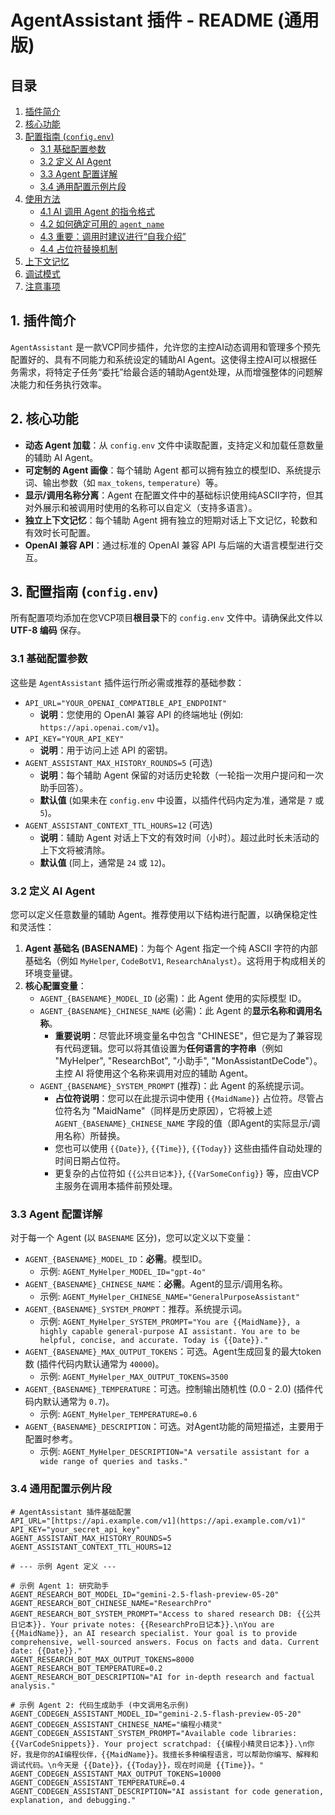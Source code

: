 # AgentAssistant 插件 - README (通用版)

## 目录
1.  [插件简介](#1-插件简介)
2.  [核心功能](#2-核心功能)
3.  [配置指南 (`config.env`)](#3-配置指南-configenv)
    * [3.1 基础配置参数](#31-基础配置参数)
    * [3.2 定义 AI Agent](#32-定义-ai-agent)
    * [3.3 Agent 配置详解](#33-agent-配置详解)
    * [3.4 通用配置示例片段](#34-通用配置示例片段)
4.  [使用方法](#4-使用方法)
    * [4.1 AI 调用 Agent 的指令格式](#41-ai-调用-agent-的指令格式)
    * [4.2 如何确定可用的 `agent_name`](#42-如何确定可用的-agent_name)
    * [4.3 重要：调用时建议进行“自我介绍”](#43-重要调用时建议进行自我介绍)
    * [4.4 占位符替换机制](#44-占位符替换机制)
5.  [上下文记忆](#5-上下文记忆)
6.  [调试模式](#6-调试模式)
7.  [注意事项](#7-注意事项)

## 1. 插件简介
`AgentAssistant` 是一款VCP同步插件，允许您的主控AI动态调用和管理多个预先配置好的、具有不同能力和系统设定的辅助AI Agent。这使得主控AI可以根据任务需求，将特定子任务“委托”给最合适的辅助Agent处理，从而增强整体的问题解决能力和任务执行效率。

## 2. 核心功能
* **动态 Agent 加载**：从 `config.env` 文件中读取配置，支持定义和加载任意数量的辅助 AI Agent。
* **可定制的 Agent 画像**：每个辅助 Agent 都可以拥有独立的模型ID、系统提示词、输出参数（如 `max_tokens`, `temperature`）等。
* **显示/调用名称分离**：Agent 在配置文件中的基础标识使用纯ASCII字符，但其对外展示和被调用时使用的名称可以自定义（支持多语言）。
* **独立上下文记忆**：每个辅助 Agent 拥有独立的短期对话上下文记忆，轮数和有效时长可配置。
* **OpenAI 兼容 API**：通过标准的 OpenAI 兼容 API 与后端的大语言模型进行交互。

## 3. 配置指南 (`config.env`)
所有配置项均添加在您VCP项目**根目录**下的 `config.env` 文件中。请确保此文件以 **UTF-8 编码** 保存。

### 3.1 基础配置参数
这些是 `AgentAssistant` 插件运行所必需或推荐的基础参数：
* `API_URL="YOUR_OPENAI_COMPATIBLE_API_ENDPOINT"`
    * **说明**：您使用的 OpenAI 兼容 API 的终端地址 (例如: `https://api.openai.com/v1`)。
* `API_KEY="YOUR_API_KEY"`
    * **说明**：用于访问上述 API 的密钥。
* `AGENT_ASSISTANT_MAX_HISTORY_ROUNDS=5` (可选)
    * **说明**：每个辅助 Agent 保留的对话历史轮数（一轮指一次用户提问和一次助手回答）。
    * **默认值** (如果未在 `config.env` 中设置，以插件代码内定为准，通常是 `7` 或 `5`)。
* `AGENT_ASSISTANT_CONTEXT_TTL_HOURS=12` (可选)
    * **说明**：辅助 Agent 对话上下文的有效时间（小时）。超过此时长未活动的上下文将被清除。
    * **默认值** (同上，通常是 `24` 或 `12`)。

### 3.2 定义 AI Agent
您可以定义任意数量的辅助 Agent。推荐使用以下结构进行配置，以确保稳定性和灵活性：

1.  **Agent 基础名 (BASENAME)**：为每个 Agent 指定一个纯 ASCII 字符的内部基础名（例如 `MyHelper`, `CodeBotV1`, `ResearchAnalyst`）。这将用于构成相关的环境变量键。
2.  **核心配置变量**：
    * `AGENT_{BASENAME}_MODEL_ID` (必需)：此 Agent 使用的实际模型 ID。
    * `AGENT_{BASENAME}_CHINESE_NAME` (必需)：此 Agent 的**显示名称和调用名称**。
        * **重要说明**：尽管此环境变量名中包含 "CHINESE"，但它是为了兼容现有代码逻辑。您可以将其值设置为**任何语言的字符串**（例如 "MyHelper", "ResearchBot", "小助手", "MonAssistantDeCode"）。主控 AI 将使用这个名称来调用对应的辅助 Agent。
    * `AGENT_{BASENAME}_SYSTEM_PROMPT` (推荐)：此 Agent 的系统提示词。
        * **占位符说明**：您可以在此提示词中使用 `{{MaidName}}` 占位符。尽管占位符名为 "MaidName"（同样是历史原因），它将被上述 `AGENT_{BASENAME}_CHINESE_NAME` 字段的值（即Agent的实际显示/调用名称）所替换。
        * 您也可以使用 `{{Date}}`, `{{Time}}`, `{{Today}}` 这些由插件自动处理的时间日期占位符。
        * 更复杂的占位符如 `{{公共日记本}}`, `{{VarSomeConfig}}` 等，应由VCP主服务在调用本插件前预处理。

### 3.3 Agent 配置详解
对于每一个 Agent (以 `BASENAME` 区分)，您可以定义以下变量：

* `AGENT_{BASENAME}_MODEL_ID`：**必需**。模型ID。
    * 示例: `AGENT_MyHelper_MODEL_ID="gpt-4o"`
* `AGENT_{BASENAME}_CHINESE_NAME`：**必需**。Agent的显示/调用名称。
    * 示例: `AGENT_MyHelper_CHINESE_NAME="GeneralPurposeAssistant"`
* `AGENT_{BASENAME}_SYSTEM_PROMPT`：推荐。系统提示词。
    * 示例: `AGENT_MyHelper_SYSTEM_PROMPT="You are {{MaidName}}, a highly capable general-purpose AI assistant. You are to be helpful, concise, and accurate. Today is {{Date}}."`
* `AGENT_{BASENAME}_MAX_OUTPUT_TOKENS`：可选。Agent生成回复的最大token数 (插件代码内默认通常为 `40000`)。
    * 示例: `AGENT_MyHelper_MAX_OUTPUT_TOKENS=3500`
* `AGENT_{BASENAME}_TEMPERATURE`：可选。控制输出随机性 (0.0 - 2.0) (插件代码内默认通常为 `0.7`)。
    * 示例: `AGENT_MyHelper_TEMPERATURE=0.6`
* `AGENT_{BASENAME}_DESCRIPTION`：可选。对Agent功能的简短描述，主要用于配置时参考。
    * 示例: `AGENT_MyHelper_DESCRIPTION="A versatile assistant for a wide range of queries and tasks."`

### 3.4 通用配置示例片段
```env
# AgentAssistant 插件基础配置
API_URL="[https://api.example.com/v1](https://api.example.com/v1)"
API_KEY="your_secret_api_key"
AGENT_ASSISTANT_MAX_HISTORY_ROUNDS=5
AGENT_ASSISTANT_CONTEXT_TTL_HOURS=12

# --- 示例 Agent 定义 ---

# 示例 Agent 1: 研究助手
AGENT_RESEARCH_BOT_MODEL_ID="gemini-2.5-flash-preview-05-20"
AGENT_RESEARCH_BOT_CHINESE_NAME="ResearchPro" 
AGENT_RESEARCH_BOT_SYSTEM_PROMPT="Access to shared research DB: {{公共日记本}}. Your private notes: {{ResearchPro日记本}}.\nYou are {{MaidName}}, an AI research specialist. Your goal is to provide comprehensive, well-sourced answers. Focus on facts and data. Current date: {{Date}}."
AGENT_RESEARCH_BOT_MAX_OUTPUT_TOKENS=8000
AGENT_RESEARCH_BOT_TEMPERATURE=0.2
AGENT_RESEARCH_BOT_DESCRIPTION="AI for in-depth research and factual analysis."

# 示例 Agent 2: 代码生成助手 (中文调用名示例)
AGENT_CODEGEN_ASSISTANT_MODEL_ID="gemini-2.5-flash-preview-05-20"
AGENT_CODEGEN_ASSISTANT_CHINESE_NAME="编程小精灵"
AGENT_CODEGEN_ASSISTANT_SYSTEM_PROMPT="Available code libraries: {{VarCodeSnippets}}. Your project scratchpad: {{编程小精灵日记本}}.\n你好，我是你的AI编程伙伴，{{MaidName}}。我擅长多种编程语言，可以帮助你编写、解释和调试代码。\n今天是 {{Date}}，{{Today}}，现在时间是 {{Time}}。"
AGENT_CODEGEN_ASSISTANT_MAX_OUTPUT_TOKENS=10000
AGENT_CODEGEN_ASSISTANT_TEMPERATURE=0.4
AGENT_CODEGEN_ASSISTANT_DESCRIPTION="AI assistant for code generation, explanation, and debugging."
